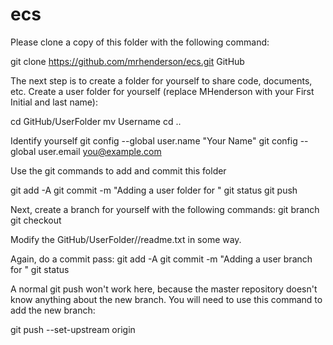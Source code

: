 # ecs
Please clone a copy of this folder with the following command:

git clone https://github.com/mrhenderson/ecs.git GitHub

The next step is to create a folder for yourself to share code, documents, etc. Create a user folder for yourself (replace MHenderson with your First Initial and last name):

cd GitHub/UserFolder
mv Username <yourname>
cd ..


Identify yourself
git config --global user.name "Your Name"
git config --global user.email you@example.com

Use the git commands to add and commit this folder

git add -A
git commit -m "Adding a user folder for <yourname>"
git status
git push

Next, create a branch for yourself with the following commands:
git branch <yourname>
git checkout <yourname>

Modify the GitHub/UserFolder/<yourname>/readme.txt in some way.

Again, do a commit pass:
git add -A
git commit -m "Adding a user branch for <yourname>"
git status

A normal git push won't work here, because the master repository doesn't know anything about the new branch. You will need to use this command to add the new branch:

git push --set-upstream origin <yourname>
